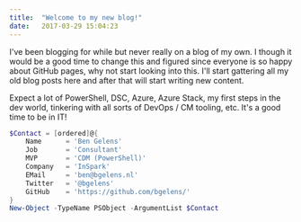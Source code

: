```yaml
---
title:  "Welcome to my new blog!"
date:   2017-03-29 15:04:23
---
```

I've been blogging for while but never really on a blog of my own. I though it would be a good time to change this and figured since everyone is so happy about GitHub pages, why not start looking into this. I'll start gattering all my old blog posts here and after that will start writing new content.

Expect a lot of PowerShell, DSC, Azure, Azure Stack, my first steps in the dev world, tinkering with all sorts of DevOps / CM tooling, etc. It's a good time to be in IT!

```powershell
$Contact = [ordered]@{
    Name      = 'Ben Gelens'
    Job       = 'Consultant'
    MVP       = 'CDM (PowerShell)'
    Company   = 'InSpark'
    EMail     = 'ben@bgelens.nl'
    Twitter   = '@bgelens'
    GitHub    = 'https://github.com/bgelens/'
}
New-Object -TypeName PSObject -ArgumentList $Contact 
```